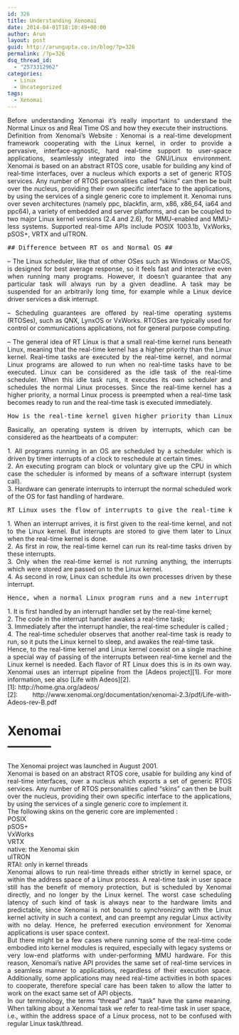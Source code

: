```yaml
---
id: 326
title: Understanding Xenomai
date: 2014-04-01T18:10:49+00:00
author: Arun
layout: post
guid: http://arungupta.co.in/blog/?p=326
permalink: /?p=326
dsq_thread_id:
  - "2573312962"
categories:
  - Linux
  - Uncategorized
tags:
  - Xenomai
---
```

<p style="text-align: justify;">
  Before understanding Xenomai it&#8217;s really important to understand the Normal Linux os and Real Time OS and how they execute their instructions.<br /> Definition from Xenomai&#8217;s Website : Xenomai is a real-time development framework cooperating with the Linux kernel, in order to provide a pervasive, interface-agnostic, hard real-time support to user-space applications, seamlessly integrated into the GNU/Linux environment. Xenomai is based on an abstract RTOS core, usable for building any kind of real-time interfaces, over a nucleus which exports a set of generic RTOS services. Any number of RTOS personalities called &#8220;skins&#8221; can then be built over the nucleus, providing their own specific interface to the applications, by using the services of a single generic core to implement it. Xenomai runs over seven architectures (namely ppc, blackfin, arm, x86, x86_64, ia64 and ppc64), a variety of embedded and server platforms, and can be coupled to two major Linux kernel versions (2.4 and 2.6), for MMU-enabled and MMU-less systems. Supported real-time APIs include POSIX 1003.1b, VxWorks, pSOS+, VRTX and uITRON.
</p>

<pre>## Difference between RT os and Normal OS ##</pre>

<p style="text-align: justify;">
  &#8211; The Linux scheduler, like that of other OSes such as Windows or MacOS, is designed for best average response, so it feels fast and interactive even when running many programs. However, it doesn&#8217;t guarantee that any particular task will always run by a given deadline. A task may be suspended for an arbitrarily long time, for example while a Linux device driver services a disk interrupt.
</p>

<p style="text-align: justify;">
  &#8211; Scheduling guarantees are offered by real-time operating systems (RTOSes), such as QNX, LynxOS or VxWorks. RTOSes are typically used for control or communications applications, not for general purpose computing.
</p>

<p style="text-align: justify;">
  &#8211; The general idea of RT Linux is that a small real-time kernel runs beneath Linux, meaning that the real-time kernel has a higher priority than the Linux kernel. Real-time tasks are executed by the real-time kernel, and normal Linux programs are allowed to run when no real-time tasks have to be executed. Linux can be considered as the idle task of the real-time scheduler. When this idle task runs, it executes its own scheduler and schedules the normal Linux processes. Since the real-time kernel has a higher priority, a normal Linux process is preempted when a real-time task becomes ready to run and the real-time task is executed immediately.
</p>

<pre>How is the real-time kernel given higher priority than Linux kernel?</pre>

<p style="text-align: justify;">
  Basically, an operating system is driven by interrupts, which can be considered as the heartbeats of a computer:
</p>

<p style="text-align: justify;">
  1. All programs running in an OS are scheduled by a scheduler which is driven by timer interrupts of a clock to reschedule at certain times.<br /> 2. An executing program can block or voluntary give up the CPU in which case the scheduler is informed by means of a software interrupt (system call).<br /> 3. Hardware can generate interrupts to interrupt the normal scheduled work of the OS for fast handling of hardware.
</p>

<pre>RT Linux uses the flow of interrupts to give the real-time kernel a higher priority than the Linux kernel:</pre>

<p style="text-align: justify;">
  1. When an interrupt arrives, it is first given to the real-time kernel, and not to the Linux kernel. But interrupts are stored to give them later to Linux when the real-time kernel is done.<br /> 2. As first in row, the real-time kernel can run its real-time tasks driven by these interrupts.<br /> 3. Only when the real-time kernel is not running anything, the interrupts which were stored are passed on to the Linux kernel.<br /> 4. As second in row, Linux can schedule its own processes driven by these interrupt.
</p>

<pre>Hence, when a normal Linux program runs and a new interrupt arrives:</pre>

<p style="text-align: justify;">
  1. It is first handled by an interrupt handler set by the real-time kernel;<br /> 2. The code in the interrupt handler awakes a real-time task;<br /> 3. Immediately after the interrupt handler, the real-time scheduler is called ;<br /> 4. The real-time scheduler observes that another real-time task is ready to run, so it puts the Linux kernel to sleep, and awakes the real-time task.<br /> Hence, to the real-time kernel and Linux kernel coexist on a single machine a special way of passing of the interrupts between real-time kernel and the Linux kernel is needed. Each flavor of RT Linux does this is in its own way. Xenomai uses an interrupt pipeline from the [Adeos project][1]. For more information, see also [Life with Adeos][2].<br /> [1]: http://home.gna.org/adeos/<br /> [2]: http://www.xenomai.org/documentation/xenomai-2.3/pdf/Life-with-Adeos-rev-B.pdf
</p>

<h1 style="text-align: justify;">
  Xenomai<br /> &#8212;&#8212;&#8212;&#8211;
</h1>

<p style="text-align: justify;">
  The Xenomai project was launched in August 2001.<br /> Xenomai is based on an abstract RTOS core, usable for building any kind of real-time interfaces, over a nucleus which exports a set of generic RTOS services. Any number of RTOS personalities called “skins” can then be built over the nucleus, providing their own specific interface to the applications, by using the services of a single generic core to implement it.<br /> The following skins on the generic core are implemented :<br /> POSIX<br /> pSOS+<br /> VxWorks<br /> VRTX<br /> native: the Xenomai skin<br /> uITRON<br /> RTAI: only in kernel threads<br /> Xenomai allows to run real-time threads either strictly in kernel space, or within the address space of a Linux process. A real-time task in user space still has the benefit of memory protection, but is scheduled by Xenomai directly, and no longer by the Linux kernel. The worst case scheduling latency of such kind of task is always near to the hardware limits and predictable, since Xenomai is not bound to synchronizing with the Linux kernel activity in such a context, and can preempt any regular Linux activity with no delay. Hence, he preferred execution environment for Xenomai applications is user space context.<br /> But there might be a few cases where running some of the real-time code embodied into kernel modules is required, especially with legacy systems or very low-end platforms with under-performing MMU hardware. For this reason, Xenomai&#8217;s native API provides the same set of real-time services in a seamless manner to applications, regardless of their execution space. Additionally, some applications may need real-time activities in both spaces to cooperate, therefore special care has been taken to allow the latter to work on the exact same set of API objects.<br /> In our terminology, the terms &#8220;thread&#8221; and &#8220;task&#8221; have the same meaning. When talking about a Xenomai task we refer to real-time task in user space, i.e., within the address space of a Linux process, not to be confused with regular Linux task/thread.
</p>